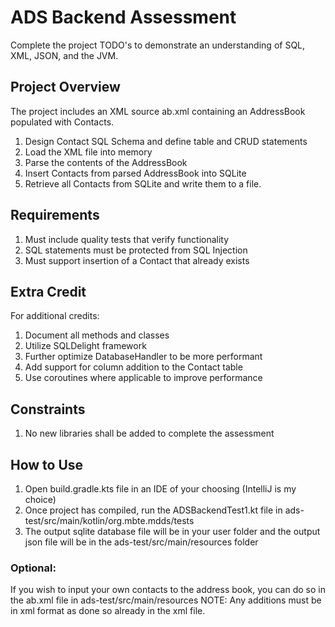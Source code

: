 # ADS Backend Assessment
Complete the project TODO's to demonstrate an understanding of SQL, XML, JSON, and the JVM.

## Project Overview
The project includes an XML source ab.xml containing an AddressBook populated with Contacts. 
1. Design Contact SQL Schema and define table and CRUD statements
1. Load the XML file into memory
1. Parse the contents of the AddressBook
1. Insert Contacts from parsed AddressBook into SQLite
1. Retrieve all Contacts from SQLite and write them to a file.

## Requirements
1. Must include quality tests that verify functionality
1. SQL statements must be protected from SQL Injection
1. Must support insertion of a Contact that already exists

## Extra Credit
For additional credits:
1. Document all methods and classes
1. Utilize SQLDelight framework
1. Further optimize DatabaseHandler to be more performant
1. Add support for column addition to the Contact table
1. Use coroutines where applicable to improve performance


## Constraints
1. No new libraries shall be added to complete the assessment


## How to Use
1. Open build.gradle.kts file in an IDE of your choosing (IntelliJ is my choice)
2. Once project has compiled, run the ADSBackendTest1.kt file in ads-test/src/main/kotlin/org.mbte.mdds/tests
3. The output sqlite database file will be in your user folder and the output json file will be in the ads-test/src/main/resources folder

### Optional:
If you wish to input your own contacts to the address book, you can do so in the ab.xml file in ads-test/src/main/resources
NOTE: Any additions must be in xml format as done so already in the xml file.

